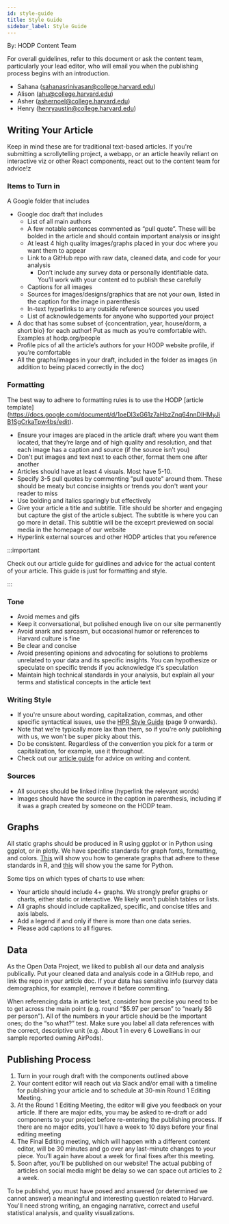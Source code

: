 ```yaml
---
id: style-guide
title: Style Guide
sidebar_label: Style Guide
---
```


By: HODP Content Team

For overall guidelines, refer to this document or ask the content team, particularly your lead editor, who will email you when the publishing process begins with an introduction.
- Sahana (sahanasrinivasan@college.harvard.edu)
- Alison (ahu@college.harvard.edu)
- Asher (ashernoel@college.harvard.edu)
- Henry (henryaustin@college.harvard.edu)

## Writing Your Article

Keep in mind these are for traditional text-based articles. If you're submitting a scrollytelling project, a webapp, or an article heavily reliant on interactive viz or other React components, react out to the content team for advice!z

### Items to Turn in
A Google folder that includes
- Google doc draft that includes 
  - List of all main authors
  - A few notable sentences commented as “pull quote”. These will be bolded in the article and should contain important analysis or insight
  - At least 4 high quality images/graphs placed in your doc where you want them to appear
  - Link to a GitHub repo with raw data, cleaned data, and code for your analysis
    - Don’t include any survey data or personally identifiable data. You’ll work with your content ed to publish these carefully
  - Captions for all images
  - Sources for images/designs/graphics that are not your own, listed in the caption for the image in parenthesis
  - In-text hyperlinks to any outside reference sources you used
  - List of acknowledgements for anyone who supported your project
- A doc that has some subset of {concentration, year, house/dorm, a short bio} for each author! Put as much as you’re comfortable with. Examples at hodp.org/people
- Profile pics of all the article’s authors for your HODP website profile, if you’re comfortable
- All the graphs/images in your draft, included in the folder as images (in addition to being placed correctly in the doc)


### Formatting
The best way to adhere to formatting rules is to use the HODP [article template] (https://docs.google.com/document/d/1oeDl3xG61z7aHbzZnq64nnDlHMyJiB1SgCrkaTpw4bs/edit). 
- Ensure your images are placed in the article draft where you want them located, that they’re large and of high quality and resolution, and that each image has a caption and source (if the source isn’t you)
- Don't put images and text next to each other, format them one after another
- Articles should have at least 4 visuals. Most have 5-10. 
- Specify 3-5 pull quotes by commenting "pull quote" around them. These should be meaty but concise insights or trends you don't want your reader to miss
- Use bolding and italics sparingly but effectively
- Give your article a title and subtitle. Title should be shorter and engaging but capture the gist of the article subject. The subtitle is where you can go more in detail. This subtitle will be the exceprt previewed on social media in the homepage of our website
- Hyperlink external sources and other HODP articles that you reference


:::important

Check out our article guide for guidlines and advice for the actual content of your article. This guide is just for formatting and style.

:::


### Tone

- Avoid memes and gifs
- Keep it conversational, but polished enough live on our site permanently
- Avoid snark and sarcasm, but occasional humor or references to Harvard culture is fine
- Be clear and concise
- Avoid presenting opinions and advocating for solutions to problems unrelated to your data and its specific insights. You can hypothesize or speculate on specific trends if you acknowledge it's speculation
- Maintain high technical standards in your analysis, but explain all your terms and statistical concepts in the article text

### Writing Style
- If you're unsure about wording, capitalization, commas, and other specific syntactical issues, use the [HPR Style Guide](https://drive.google.com/file/d/1FJ6JPzho5S6Le1MnbU9nydJEJ6L-9glC/view?usp=sharing) (page 9 onwards). 
- Note that we're typically more lax than them, so if you're only publishing with us, we won't be super picky about this.
- Do be consistent. Regardless of the convention you pick for a term or capitalization, for example, use it throughout.
- Check out our [article guide](https://docs.hodp.org/docs/article-guide) for advice on writing and content.

### Sources
- All sources should be linked inline (hyperlink the relevant words)
- Images should have the source in the caption in parenthesis, including if it was a graph created by someone on the HODP team. 


## Graphs
All static graphs should be produced in R using ggplot or in Python using ggplot, or in plotly. We have specific standards for graph fonts, formatting, and colors. [This](https://github.com/HarvardOpenData/HODP-StyleGuide) will show you how to generate graphs that adhere to these standards in R, and [this](https://deepnote.com/project/b78569dd-8fe2-4351-b551-2db935360f0c#%2Fnotebook.ipynb) will show you the same for Python.


Some tips on which types of charts to use when:
- Your article should include 4+ graphs. We strongly prefer graphs or charts, either static or interactive. We likely won't publish tables or lists.
- All graphs should include capitalized, specific, and concise titles and axis labels.
- Add a legend if and only if there is more than one data series.
- Please add captions to all figures.

## Data
As the Open Data Project, we liked to publish all our data and analysis publically. Put your cleaned data and analysis code in a GitHub repo, and link the repo in your article doc. If your data has sensitive info (survey data demographics, for example), remove it before commiting.

When referencing data in article text, consider how precise you need to be to get across the main point (e.g. round “$5.97 per person” to “nearly $6 per person”). All of the numbers in your article should be the important ones; do the “so what?” test. Make sure you label all data references with the correct, descriptive unit (e.g. About 1 in every 6 Lowellians in our sample reported owning AirPods). 


## Publishing Process
1. Turn in your rough draft with the components outlined above
2. Your content editor will reach out via Slack and/or email with a timeline for publishing your article and to schedule at 30-min Round 1 Editing Meeting.
3. At the Round 1 Editing Meeting, the editor will give you feedback on your article. If there are major edits, you may be asked to re-draft or add components to your project before re-entering the publishing process. If there are no major edits, you'll have a week to 10 days before your final editing meeting
4. The Final Editing meeting, which will happen with a different content editor, will be 30 minutes and go over any last-minute changes to your piece. You'll again have about a week for final fixes after this meeting.
5. Soon after, you'll be published on our website! The actual pubbing of articles on social media might be delay so we can space out articles to 2 a week.

To be publishd, you must have posed and answered (or determined we cannot answer) a meaningful and interesting question related to Harvard. You'll need strong writing, an engaging narrative, correct and useful statistical analysis, and quality visualizations. 
